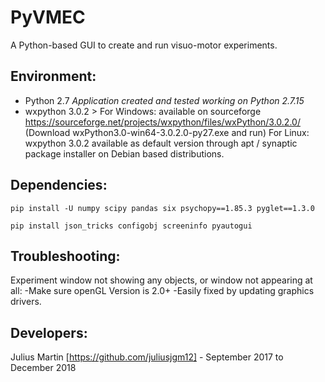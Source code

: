 # PyVMEC
A Python-based GUI to create and run visuo-motor experiments.

## Environment:

- Python 2.7 *Application created and tested working on Python 2.7.15*
- wxpython 3.0.2 > For Windows: available on sourceforge https://sourceforge.net/projects/wxpython/files/wxPython/3.0.2.0/
(Download wxPython3.0-win64-3.0.2.0-py27.exe and run)
  For Linux: wxpython 3.0.2 available as default version through apt / synaptic package installer on Debian based distributions.

## Dependencies:

`pip install -U numpy scipy pandas six psychopy==1.85.3 pyglet==1.3.0`

`pip install json_tricks configobj screeninfo pyautogui`

## Troubleshooting:

Experiment window not showing any objects, or window not appearing at all:
-Make sure openGL Version is 2.0+
-Easily fixed by updating graphics drivers.

## Developers:

Julius Martin [https://github.com/juliusjgm12] - September 2017 to December 2018

